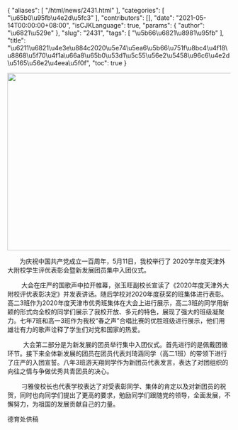 {
    "aliases": [
        "/html/news/2431.html"
    ],
    "categories": [
        "\u65b0\u95fb\u4e2d\u5fc3"
    ],
    "contributors": [],
    "date": "2021-05-14T00:00:00+08:00",
    "isCJKLanguage": true,
    "params": {
        "author": "\u6821\u529e"
    },
    "slug": "2431",
    "tags": [
        "\u5b66\u6821\u8981\u95fb"
    ],
    "title": "\u6211\u6821\u4e3e\u884c2020\u5e74\u5ea6\u5b66\u751f\u8bc4\u4f18\u8868\u5f70\u4f1a\u66a8\u65b0\u53d1\u5c55\u56e2\u5458\u96c6\u4e2d\u5165\u56e2\u4eea\u5f0f",
    "toc": true
}


<img
    src="https://cdn.tfls.online/mirror/full/705b12a451e7e6678ee9d21b43740c58d583be73.jpg"
    style="display:block;margin-left:auto;margin-right:auto;"
    decoding="async"
    fetchpriority="auto"
    loading="lazy"
    height="400"
    width="600"
/>




       为庆祝中国共产党成立一百周年，5月11日，我校举行了 2020学年度天津外大附校学生评优表彰会暨新发展团员集中入团仪式。




        大会在庄严的国歌声中拉开帷幕，张玉旺副校长宣读了《2020年度天津外大附校评优表彰决定》并发表讲话。随后学校对2020年度获奖的班集体进行表彰。高二3班作为2020年度天津市优秀班集体在大会上进行展示，高二3班的同学用新颖的形式向全校的同学们展示了我校开放、多元的特色，展现了强大的班级凝聚力。七年7班和高一3班作为我校“春之声”合唱比赛的优胜班级进行展示，他们用雄壮有力的歌声诠释了学生们对党和国家的热爱。




         大会第二部分是为新发展的团员举行集中入团仪式。首先进行的是佩戴团徽环节。接下来全体新发展的团员在团员代表刘琦涵同学（高二1班）的带领下进行了庄严的入团宣誓。八年3班游天翔同学作为新团员代表发言，表达了对团组织的向往之情与争做优秀共青团员的决心。




        刁雅俊校长也代表学校表达了对受表彰同学、集体的肯定以及对新团员的祝贺，同时也向同学们提出了更高的要求，勉励同学们跟随党的领导，全面发展，不懈努力，为祖国的发展贡献自己的力量。




  





德育处供稿



